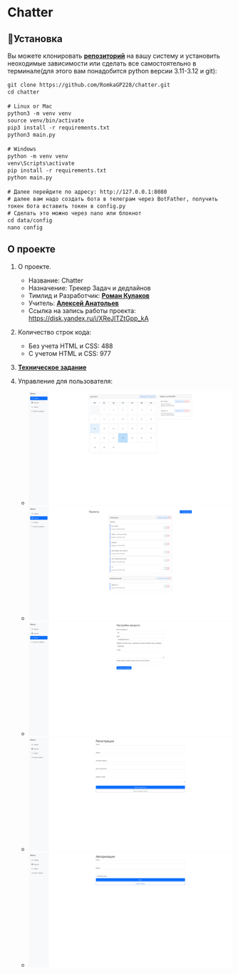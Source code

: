 <h1>Chatter</h1>

## 🧱Установка

Вы можете клонировать [**репозиторий**](https://github.com/RomkaGP228/chatter.git) на вашу систему и установить
неоходимые зависимости или сделать все самостоятельно в терминале(для этого вам понадобится python версии 3.11-3.12 и
git):

```shell
git clone https://github.com/RomkaGP228/chatter.git
cd chatter

# Linux or Mac
python3 -m venv venv
source venv/bin/activate
pip3 install -r requirements.txt
python3 main.py

# Windows
python -m venv venv
venv\Scripts\activate
pip install -r requirements.txt
python main.py

# Далее перейдите по адресу: http://127.0.0.1:8080
# далее вам надо создать бота в телеграм через BotFather, получить токен бота вставить токен в config.py
# Сделать это можно через nano или блокнот
cd data/config
nano config
```


## О проекте

1. О проекте.
    - Название: Chatter
    - Назначение: Трекер Задач и дедлайнов
    - Тимлид и Разработчик: [**Роман Кулаков**](https://github.com/RomkaGP228)
    - Учитель: [**Алексей Анатольев**](https://github.com/anatolyev)
    - Ссылка на запись работы проекта: https://disk.yandex.ru/i/XReJlTZtGpp_kA
2. Количество строк кода:
    - Без учета HTML и CSS: 488
    - С учетом HTML и CSS: 977
3. [**Техническое задание**](materials/tecnical_spetification.md)

4. Управление для пользователя:
   - ![](materials/photoes/img.png)
   - ![](materials/photoes/img_1.png)
   - ![](materials/photoes/img_2.png)
   - ![](materials/photoes/img_3.png)
   - ![](materials/photoes/img_4.png)